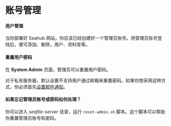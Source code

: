 # 账号管理

#### 用户管理

当你部署好 Seahub 网站，你应该已经创建好一个管理员账号。用管理员账号登陆后，便可添加、删除，用户、资料库等。

#### 重置用户密码

在 **System Admin** 页面，管理员可以重置用户密码。

对于私有服务器，默认设置不支持用户通过邮箱来重置密码。如果你想采用这种方式，你必须首先[设置邮件通知](../config/sending_email.md)。

#### 如果忘记管理员账号或密码如何处理？

你可以进入 *seafile-server* 目录，运行 `reset-admin.sh` 脚本。这个脚本可以帮助你重置管理员账号和密码。

